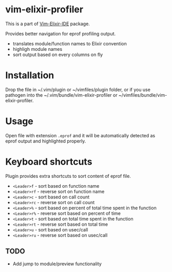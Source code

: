 # vim-elixir-profiler

This is a part of [Vim-Elixir-IDE](https://github.com/gasparch/vim-ide-elixir) package.

Provides better navigation for eprof profiling output.

 - translates module/function names to Elixir convention
 - highligh module names
 - sort output based on every columns on fly


# Installation

Drop the file in ~/.vim/plugin or ~/vimfiles/plugin folder, or if you
use pathogen into the ~/.vim/bundle/vim-elixir-profiler or
~/vimfiles/bundle/vim-elixir-profiler.

# Usage

Open file with extension `.eprof` and it will be automatically detected as
eprof output and highlighted properly.


# Keyboard shortcuts

Plugin provides extra shortcuts to sort content of eprof file.

* `<Leader>f`  - sort based on function name
* `<Leader>rf` - reverse sort on function name
* `<Leader>c`  - sort based on call count
* `<Leader>rc` - reverse sort on call count
* `<Leader>%`  - sort based on percent of total time spent in the function
* `<Leader>r%` - reverse sort based on percent of time
* `<Leader>t`  - sort based on total time spent in the function
* `<Leader>rt` - reverse sort based on total time
* `<Leader>u`  - sort based on usec/call 
* `<Leader>ru` - reverse sort based on usec/call

## TODO

 - Add jump to module/preview functionality

